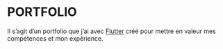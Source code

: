 # PORTFOLIO

Il s’agit d’un portfolio que j’ai avec <a href="https://flutter.dev/">Flutter</a> créé pour mettre en valeur mes compétences et mon expérience. 
